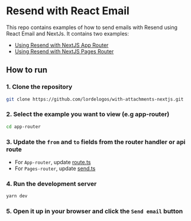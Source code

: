 # Resend with React Email

This repo contains examples of how to send emails with Resend using React Email and NextJs.
It contains two examples:

- [Using Resend with NextJS App Router](/app-router/)
- [Using Resend with NextJS Pages Router](/pages-router/)

## How to run

### 1. Clone the repository

```bash
git clone https://github.com/lordelogos/with-attachments-nextjs.git
```

### 2. Select the example you want to view (e.g app-router)

```bash
cd app-router
```

### 3. Update the `from` and `to` fields from the router handler or api route

- For `App-router`, update [route.ts](/app-router/src/app/api/route.ts)
- For `Pages-router`, update [send.ts](/pages-router/src/pages/api/send.ts)

### 4. Run the development server

```bash
yarn dev
```

### 5. Open it up in your browser and click the `Send email` button
